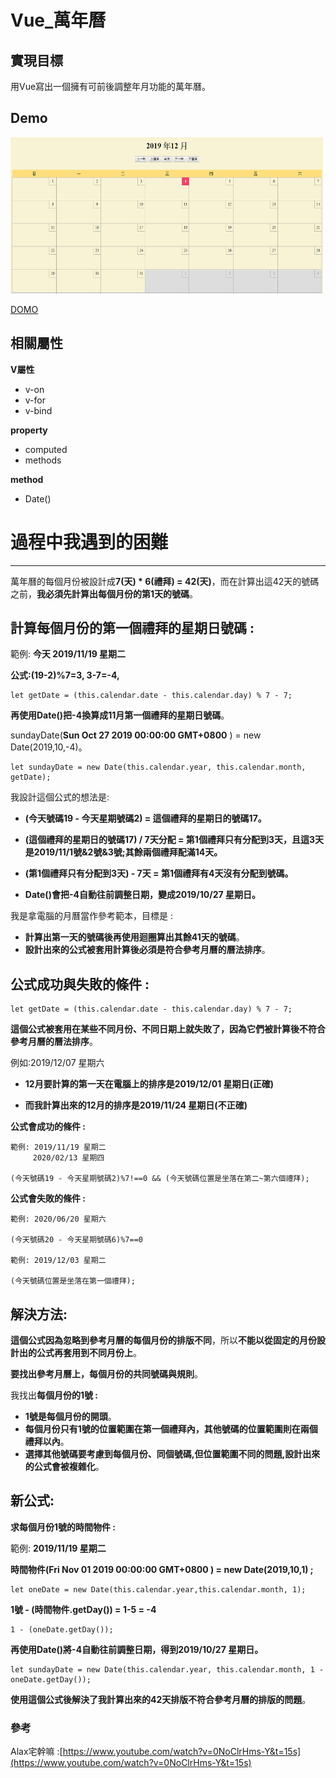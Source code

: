 #  Vue_萬年曆  #

##  **實現目標**  ##

用Vue寫出一個擁有可前後調整年月功能的萬年曆。
##  **Demo**  ##
<img src="img/vue-calendar-demo.png" width="500" height="250"/>

[DOMO](https://doggyun.github.io/Vue_%E8%90%AC%E5%B9%B4%E6%9B%86/Vue_%E8%90%AC%E5%B9%B4%E6%9B%86.html) 

##  **相關屬性**     ##

**V屬性**

- v-on
- v-for
- v-bind

**property**

- computed
- methods

**method**

- Date() 


# 過程中我遇到的困難 #
----------
萬年曆的每個月份被設計成**7(天) * 6(禮拜) = 42(天)**，而在計算出這42天的號碼之前，**我必須先計算出每個月份的第1天的號碼**。

## 計算每個月份的第一個禮拜的星期日號碼 : ##

範例: **今天 2019/11/19 星期二**

**公式:(19-2)%7=3, 3-7=-4,**

    let getDate = (this.calendar.date - this.calendar.day) % 7 - 7;  

**再使用Date()把-4換算成11月第一個禮拜的星期日號碼**。

sundayDate(**Sun Oct 27 2019 00:00:00 GMT+0800** ) = new Date(2019,10,-4)。

    let sundayDate = new Date(this.calendar.year, this.calendar.month, getDate); 

我設計這個公式的想法是:

- **(今天號碼19 - 今天星期號碼2) = 這個禮拜的星期日的號碼17。**

- **(這個禮拜的星期日的號碼17) / 7天分配 = 第1個禮拜只有分配到3天，且這3天是2019/11/1號&2號&3號;其餘兩個禮拜配滿14天。**

- **(第1個禮拜只有分配到3天) - 7天 = 第1個禮拜有4天沒有分配到號碼。**

- **Date()會把-4自動往前調整日期，變成2019/10/27 星期日。**


我是拿電腦的月曆當作參考範本，目標是 :

- **計算出第一天的號碼後再使用迴圈算出其餘41天的號碼**。
- **設計出來的公式被套用計算後必須是符合參考月曆的曆法排序**。


## 公式成功與失敗的條件 : ##


    let getDate = (this.calendar.date - this.calendar.day) % 7 - 7;  

**這個公式被套用在某些不同月份、不同日期上就失敗了，因為它們被計算後不符合參考月曆的曆法排序**。

例如:2019/12/07 星期六

- **12月要計算的第一天在電腦上的排序是2019/12/01 星期日(正確)**

- **而我計算出來的12月的排序是2019/11/24 星期日(不正確)**


**公式會成功的條件 :**

    
    範例: 2019/11/19 星期二
         2020/02/13 星期四

    (今天號碼19 - 今天星期號碼2)%7!==0 && (今天號碼位置是坐落在第二~第六個禮拜);

**公式會失敗的條件 :**
    
    範例: 2020/06/20 星期六
    
    (今天號碼20 - 今天星期號碼6)%7==0 
    
    範例: 2019/12/03 星期二

    (今天號碼位置是坐落在第一個禮拜);
  
## 解決方法: ##

**這個公式因為忽略到參考月曆的每個月份的排版不同**，所以**不能以從固定的月份設計出的公式再套用到不同月份上**。

**要找出參考月曆上，每個月份的共同號碼與規則**。

我找出**每個月份的1號 :** 

- **1號是每個月份的開頭**。
- **每個月份只有1號的位置範圍在第一個禮拜內，其他號碼的位置範圍則在兩個禮拜以內**。
- **選擇其他號碼要考慮到每個月份、同個號碼,但位置範圍不同的問題,設計出來的公式會被複雜化**。

## 新公式: ##

**求每個月份1號的時間物件 :**

   範例: **2019/11/19 星期二**

**時間物件(Fri Nov 01 2019 00:00:00 GMT+0800 ) = new Date(2019,10,1) ;** 
 
    let oneDate = new Date(this.calendar.year,this.calendar.month, 1);
 
**1號 - (時間物件.getDay()) = 1-5 = -4**

    1 - (oneDate.getDay());

**再使用Date()將-4自動往前調整日期，得到2019/10/27 星期日。**

    let sundayDate = new Date(this.calendar.year, this.calendar.month, 1 - oneDate.getDay());


**使用這個公式後解決了我計算出來的42天排版不符合參考月曆的排版的問題**。

### 參考 ###
Alax宅幹嘛 :[https://www.youtube.com/watch?v=0NoClrHms-Y&t=15s](https://www.youtube.com/watch?v=0NoClrHms-Y&t=15s) 
